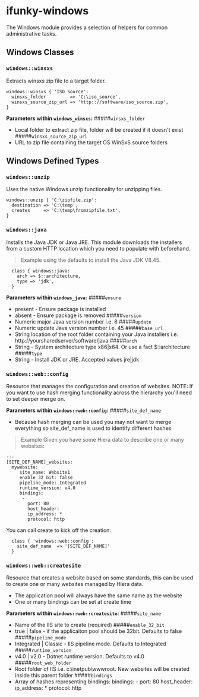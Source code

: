 ifunky-windows
=======

The Windows module provides a selection of helpers for common administrative tasks.


Windows Classes
---------------
### `windows::winsxs`

Extracts winsxs zip file to a target folder.

```windows:winsxs
windows::winsxs { 'ISO Source':
  winsxs_folder         => 'C:\iso_source',
  winsxs_source_zip_url => 'http:://software/iso_source.zip',
}
```
**Parameters within `windows_winsxs`:**
#####`winsxs_folder`
  * Local folder to extract zip file, folder will be created if it doesn't exist
#####`winsxs_source_zip_url `
  * URL to zip file containing the target OS WinSxS source folders

Windows Defined Types
---------------------

### `windows::unzip`

Uses the native Windows unzip functionality for unzipping files.

```windows:unzip
windows::unzip { 'C:\zipfile.zip':
  destination => 'C:\temp',
  creates     => 'C:\temp\fromzipfile.txt',
}
```
### `windows::java`

Installs the Java JDK or Java JRE.  This module downloads the installers from a custom HTTP location which you need to populate with beforehand.

> Example using the defaults to install the Java JDK V8.45.

      class { windows::java:
        arch => $::architecture,
        type => 'jdk',
      }

**Parameters within `windows_java`:**
#####`ensure`
  * present - Ensure package is installed
  * absent - Ensure package is removed
#####`version`
  * Numeric major Java version number i.e. 8
 #####`update`
  * Numeric update Java version number i.e. 45
#####`base_url`
  * String location of the root folder containing your Java installers i.e. http://yoursharedserver/software/java
#####`arch`
  * String - System architecture type x86|x64.   Or use a fact $::architecture
#####`type`
  * String - Install JDK or JRE.  Accepted values jre|jdk

### `windows::web::config`

Resource that manages the configuration and creation of websites.
NOTE: If you want to use hash merging functionality across the hierarchy you'll need to set deeper merge on.

**Parameters within `windows::web::config`:**
#####`site_def_name`
  * Because hash merging can be used you may not want to merge everything so site_def_name is used to identify different hashes

> Example
Given you have some Hiera data to describe one or many websites:

    ---
    [SITE_DEF_NAME]_websites:
      mywebsite:
         site_name: Website1
         enable_32_bit: false
         pipeline_mode: Integrated
         runtime_version: v4.0
         bindings:
          -
            port: 80
            host_header:
            ip_address: *
            protocol: http

You can call create to kick off the creation:

      class { 'windows::web::config':
        site_def_name  => '[SITE_DEF_NAME]'
      }

### `windows::web::createsite`

Resource that creates a website based on some standards, this can be used to create one or many websites managed by Hiera data.

 - The application pool will always have the same name as the website
 - One or many bindings can be set at create time

**Parameters within `windows::web::createsite`:**
#####`site_name`
  * Name of the IIS site to create (required)
#####`enable_32_bit`
  * true | false - if the applicaiton pool should be 32bit. Defaults to false
#####`pipeline_mode`
  * Integrated | Classic - IIS pipeline mode.  Defaults to Integrated
#####`runtime_version`
  * v4.0 | v2.0 - Dotnet runtime version.  Defaults to v4.0
#####`root_web_folder`
  * Root folder of IIS i.e. c:\inetpub\wwwroot.  New websites will be created inside this parent folder
#####`bindings`
  * Array of hashes representing bindings:
  bindings:
          -
            port: 80
            host_header:
            ip_address: *
            protocol: http
